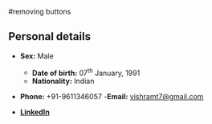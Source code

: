 #removing buttons

## Personal details

- **Sex:** Male 
  - **Date of birth:** 07<sup>th</sup> January, 1991  
  - **Nationality:** Indian

- **Phone:** +91-9611346057 -**Email:** vishramt7@gmail.com

- **[LinkedIn](https://www.linkedin.com/in/vishram-terse-a7b83a3b/)**
